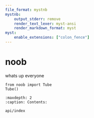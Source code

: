 ```yaml
---
file_format: mystnb
mystnb:
    output_stderr: remove
    render_text_lexer: myst-ansi
    render_markdown_format: myst
myst:
    enable_extensions: ["colon_fence"]
---
```


# noob

whats up everyone

```{code-cell}
from noob import Tube
Tube()
```


```{toctree}
:maxdepth: 2
:caption: Contents:

api/index
```


